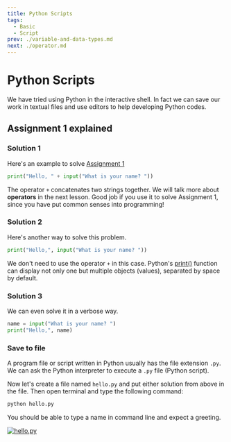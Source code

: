 ```yaml
---
title: Python Scripts
tags:
  - Basic
  - Script
prev: ./variable-and-data-types.md
next: ./operator.md
---
```


# Python Scripts

<TagLinks />

We have tried using Python in the interactive shell.
In fact we can save our work in textual files and use editors to help developing Python codes.

## Assignment 1 explained

### Solution 1

Here's an example to solve [Assignment 1](./variable-and-data-types.md#assignment-1)

```py
print("Hello, " + input("What is your name? "))
```

The operator `+` concatenates two strings together.
We will talk more about **operators** in the next lesson.
Good job if you use it to solve Assignment 1, since you have put common senses into programming!

### Solution 2

Here's another way to solve this problem.

```py
print("Hello,", input("What is your name? "))
```

We don't need to use the operator `+` in this case.
Python's [print()](https://docs.python.org/3/library/functions.html#print) function can display not only one but multiple objects (values), separated by space by default.

### Solution 3

We can even solve it in a verbose way.

```py
name = input("What is your name? ")
print("Hello,", name)
```

### Save to file

A program file or script written in Python usually has the file extension `.py`.
We can ask the Python interpreter to execute a `.py` file (Python script).

Now let's create a file named `hello.py` and put either solution from above in the file.
Then open terminal and type the following command:

```bash
python hello.py
```

You should be able to type a name in command line and expect a greeting.

[![hello.py](https://asciinema.org/a/419439.svg)](https://asciinema.org/a/419439)
